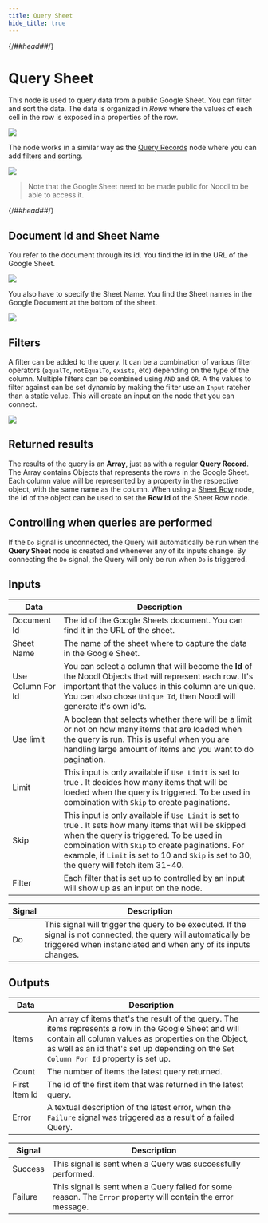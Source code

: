 ```yaml
---
title: Query Sheet
hide_title: true
---
```


{/*##head##*/}

# Query Sheet

This node is used to query data from a public Google Sheet. You can filter and sort the data. The data is organized in _Rows_ where the values of each cell in the row is exposed in a properties of the row.

<div className="ndl-image-with-background l">

![](/library/modules/gsheets/node-docs/query-sheet/query-sheet-1.png)

</div>

The node works in a similar way as the [Query Records](/nodes/data/cloud-data/query-records) node where you can add filters and sorting.

<div className="ndl-image-with-background">

![](/library/modules/gsheets/node-docs/query-sheet/query-sheet-2.png)

</div>

> Note that the Google Sheet need to be made public for Noodl to be able to access it.

{/*##head##*/}

## Document Id and Sheet Name

You refer to the document through its id. You find the id in the URL of the Google Sheet.

<div className="ndl-image-with-background l">

![](/library/modules/gsheets/node-docs/query-sheet/query-sheet-3.png)

</div>

You also have to specify the Sheet Name. You find the Sheet names in the Google Document at the bottom of the sheet.

<div className="ndl-image-with-background">

![](/library/modules/gsheets/node-docs/query-sheet/query-sheet-4.png)

</div>

## Filters

A filter can be added to the query. It can be a combination of various filter operators (`equalTo`, `notEqualTo`, `exists`, etc) depending on the type of the column. Multiple filters can be combined using `AND` and `OR`. A the values to filter against can be set dynamic by making the filter use an `Input` rateher than a static value. This will create an input on the node that you can connect.

<div className="ndl-image-with-background l">

![](/library/modules/gsheets/node-docs/query-sheet/query-sheet-5.png)

</div>

## Returned results

The results of the query is an **Array**, just as with a regular **Query Record**. The Array contains Objects that represents the rows in the Google Sheet. Each column value will be represented by a property in the respective object, with the same name as the column. When using a [Sheet Row](/library/modules/gsheets/node-docs/sheet-row) node, the **Id** of the object can be used to set the **Row Id** of the Sheet Row node.

## Controlling when queries are performed

If the `Do` signal is unconnected, the Query will automatically be run when the **Query Sheet** node is created and whenever any of its inputs change. By connecting the `Do` signal, the Query will only be run when `Do` is triggered.

## Inputs

| Data                                                | Description                                                                                                                                                                                                                                                                                                                         |
| --------------------------------------------------- | ----------------------------------------------------------------------------------------------------------------------------------------------------------------------------------------------------------------------------------------------------------------------------------------------------------------------------------- |
| <span className="ndl-data">Document Id</span>       | The id of the Google Sheets document. You can find it in the URL of the sheet.                                                                                                                                                                                                                                                      |
| <span className="ndl-data">Sheet Name</span>        | The name of the sheet where to capture the data in the Google Sheet.                                                                                                                                                                                                                                                                |
| <span className="ndl-data">Use Column For Id</span> | You can select a column that will become the **Id** of the Noodl Objects that will represent each row. It's important that the values in this column are unique. You can also chose `Unique Id`, then Noodl will generate it's own id's.                                                                                            |
| <span className="ndl-data">Use limit</span>         | A<span className="ndl-data"> boolean </span> that selects whether there will be a limit or not on how many items that are loaded when the query is run. This is useful when you are handling large amount of items and you want to do pagination.                                                                                   |
| <span className="ndl-data">Limit</span>             | This input is only available if `Use Limit` is set to<span className="ndl-data"> true </span>. It decides how many items that will be loeded when the query is triggered. To be used in combination with `Skip` to create paginations.                                                                                              |
| <span className="ndl-data">Skip</span>              | This input is only available if `Use Limit` is set to<span className="ndl-data"> true </span>. It sets how many items that will be skipped when the query is triggered. To be used in combination with `Skip` to create paginations. For example, if `Limit` is set to 10 and `Skip` is set to 30, the query will fetch item 31-40. |
| <span className="ndl-data">Filter</span>            | Each filter that is set up to controlled by an input will show up as an input on the node.                                                                                                                                                                                                                                          |

| Signal                                 | Description                                                                                                                                                                        |
| -------------------------------------- | ---------------------------------------------------------------------------------------------------------------------------------------------------------------------------------- |
| <span className="ndl-signal">Do</span> | This signal will trigger the query to be executed. If the signal is not connected, the query will automatically be triggered when instanciated and when any of its inputs changes. |

## Outputs

| Data                                            | Description                                                                                                                                                                                                                                              |
| ----------------------------------------------- | -------------------------------------------------------------------------------------------------------------------------------------------------------------------------------------------------------------------------------------------------------- |
| <span className="ndl-data">Items</span>         | An array of items that's the result of the query. The items represents a row in the Google Sheet and will contain all column values as properties on the Object, as well as an id that's set up depending on the `Set Column For Id` property is set up. |
| <span className="ndl-data">Count</span>         | The number of items the latest query returned.                                                                                                                                                                                                           |
| <span className="ndl-data">First Item Id</span> | The id of the first item that was returned in the latest query.                                                                                                                                                                                          |
| <span className="ndl-data">Error</span>         | A textual description of the latest error, when the `Failure` signal was triggered as a result of a failed Query.                                                                                                                                        |

| Signal                                      | Description                                                                                                   |
| ------------------------------------------- | ------------------------------------------------------------------------------------------------------------- |
| <span className="ndl-signal">Success</span> | This signal is sent when a Query was successfully performed.                                                  |
| <span className="ndl-signal">Failure</span> | This signal is sent when a Query failed for some reason. The `Error` property will contain the error message. |
